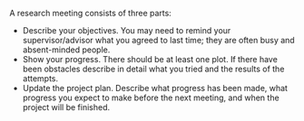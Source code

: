 A research meeting consists of three parts: 
 * Describe your objectives. You may need to remind your supervisor/advisor what you agreed to last time; they are often busy and absent-minded people.
 * Show your progress. There should be at least one plot. If there have been obstacles describe in detail what you tried and the results of the attempts.
 * Update the project plan.  Describe what progress has been made, what progress you expect to make before the next meeting, and when the project will be finished.
 
